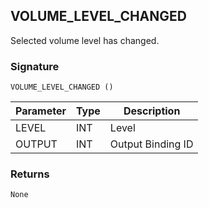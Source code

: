 ## VOLUME\_LEVEL\_CHANGED

Selected volume level has changed.


### Signature

`VOLUME_LEVEL_CHANGED ()`


| Parameter | Type | Description       |
| --------- | ---- | ----------------- |
| LEVEL     | INT  | Level             |
| OUTPUT    | INT  | Output Binding ID |



### Returns

`None`